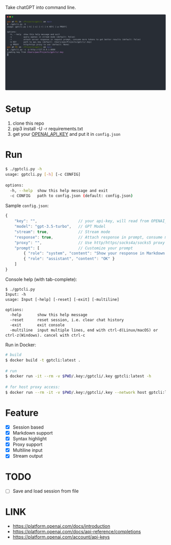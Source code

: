Take chatGPT into command line.

[![stream](./stream.svg)][vid]

# Setup

1. clone this repo
2. pip3 install -U -r requirements.txt
3. get your [OPENAI_API_KEY][key] and put it in `config.json`

# Run

```sh
$ ./gptcli.py -h
usage: gptcli.py [-h] [-c CONFIG]

options:
  -h, --help  show this help message and exit
  -c CONFIG   path to config.json (default: config.json)
```

Sample `config.json`:
```js
{
    "key": "",                  // your api-key, will read from OPENAI_API_KEY envronment variable if empty
    "model": "gpt-3.5-turbo",   // GPT Model
    "stream": true,             // Stream mode
    "response": true,           // Attach response in prompt, consume more tokens to get better results
    "proxy": "",                // Use http/https/socks4a/socks5 proxy for requests to api.openai.com
    "prompt": [                 // Customize your prompt
        { "role": "system", "content": "Show your response in Markdown format with syntax highlight if it contains code, or just plaintext" },
        { "role": "assistant", "content": "OK" }
    ]
}
```

Console help (with tab-complete):
```
$ ./gptcli.py
Input: -h
usage: Input [-help] [-reset] [-exit] [-multiline]

options:
  -help       show this help message
  -reset      reset session, i.e. clear chat history
  -exit       exit console
  -multiline  input multiple lines, end with ctrl-d(Linux/macOS) or ctrl-z(Windows). cancel with ctrl-c
```

Run in Docker:

```sh
# build
$ docker build -t gptcli:latest .

# run
$ docker run -it --rm -v $PWD/.key:/gptcli/.key gptcli:latest -h

# for host proxy access:
$ docker run --rm -it -v $PWD/.key:/gptcli/.key --network host gptcli:latest -rp socks5://127.0.0.1:1080
```

# Feature

- [x] Session based
- [x] Markdown support
- [x] Syntax highlight
- [x] Proxy support
- [x] Multiline input
- [x] Stream output

# TODO

- [ ] Save and load session from file

# LINK

- https://platform.openai.com/docs/introduction
- https://platform.openai.com/docs/api-reference/completions
- https://platform.openai.com/account/api-keys

[vid]: https://asciinema.org/a/564585
[key]: https://platform.openai.com/account/api-keys